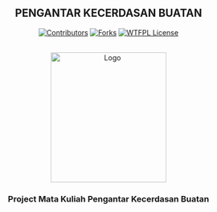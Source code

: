 <div align="center">

## PENGANTAR KECERDASAN BUATAN

[![Contributors][contributors-shield]][contributors-url]
[![Forks][forks-shield]][forks-url]
[![WTFPL License][license-shield]][license-url]

<!-- SHIELDS -->
[contributors-shield]: https://github.com/KrustyCode/College/tree/main/PKB?style=flat-square&color=%23ADD8E6
[contributors-url]: https://github.com/KrustyCode/College/tree/main/PKB/contributors

[forks-shield]: https://img.shields.io/github/forks/KrustyCode/College/tree/main/PKB?style=flat-square&color=%23ADD8E6
[forks-url]: https://github.com/KrustyCode/College/tree/main/PKB/fork

[license-shield]: https://img.shields.io/github/license/jovianka/pancaran?style=flat-square&color=%23ADD8E6
[license-url]: https://github.com/jovianak/pancaran/blob/main/LICENSE

</div>

<!-- PROJECT LOGO -->
</br>
<div align="center">
  <a href="https://www.unud.ac.id/">
    <img src="https://github.com/dash4k/tugas-akhir-alpro-1/assets/133938416/ff71757a-1b51-44b7-b14e-b53b061d9815" alt="Logo" width="230" height="259">
  </a>

  <h3 align="center">Project Mata Kuliah Pengantar Kecerdasan Buatan
  <p align="center">
  </p>
</div>
</br>
